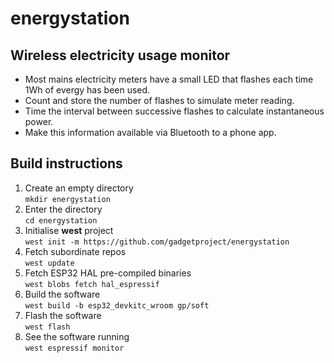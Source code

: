# energystation
## Wireless electricity usage monitor

- Most mains electricity meters have a small LED that flashes each time 1Wh of evergy has been used.
- Count and store the number of flashes to simulate meter reading.
- Time the interval between successive flashes to calculate instantaneous power.
- Make this information available via Bluetooth to a phone app.

## Build instructions

1. Create an empty directory <br>`mkdir energystation`
2. Enter the directory <br>`cd energystation`
3. Initialise **west** project <br>`west init -m https://github.com/gadgetproject/energystation`
4. Fetch subordinate repos <br>`west update`
5. Fetch ESP32 HAL pre-compiled binaries <br>`west blobs fetch hal_espressif`
6. Build the software <br>`west build -b esp32_devkitc_wroom gp/soft`
7. Flash the software <br>`west flash`
8. See the software running <br>`west espressif monitor`
